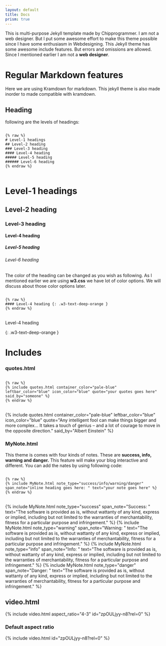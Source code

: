 ```yaml
---
layout: default
title: Docs
prism: true
---
```


This is multi-purpose Jekyll template made by Chipprogrammer. I am not a web designer. But I put some awesome effort to make this theme possible since I have some enthusiasm in Webdesigning. This Jekyll theme has some awesome include features. But errors and omissions are allowed. Since I mentioned earlier I am not a **web designer**.
# Regular Markdown features

Here we are using Kramdown for markdown. This jekyll theme is also made inorder to made compatible with kramdown.
## Heading
following are the levels of headings:
<pre class="line-numbers">
<code class="language-markdown">
{% raw %}
# Level-1 headings
## Level-2 heading
### Level-3 heading
#### Level-4 heading
##### Level-5 heading
###### Level-6 heading
{% endraw %}
</code>
</pre>

# Level-1 headings
## Level-2 heading
### Level-3 heading
#### Level-4 heading
##### Level-5 heading
###### Level-6 heading

The color of the heading can be changed as you wish as following. As I mentioned earlier we are using **w3.css** we have lot of color options. We will discuss about those color options later.
<pre class="line-numbers">
<code class="language-markdown">
{% raw %}
#### Level-4 heading {: .w3-text-deep-orange }
{% endraw %}
</code>
</pre>
<p>Level-4 heading </p>{: .w3-text-deep-orange }

# Includes

### quotes.html
<pre class="line-numbers">
<code class="language-markdown">
{% raw %}
{% include quotes.html container_color="pale-blue" leftbar_color="blue" icon_color="blue" quote="your quotes goes here" said_by="someone" %}
{% endraw %}
</code>
</pre>
{% include quotes.html container_color="pale-blue" leftbar_color="blue" icon_color="blue" quote="Any intelligent fool can make things bigger and more complex… It takes a touch of genius – and a lot of courage to move in the opposite direction." said_by="Albert Einstein" %}

### MyNote.html

This theme is comes with four kinds of notes. These are **success, info, warning and danger.** This feature will make your blog interactive and different. You can add the nates by using following code:
<pre class="line-numbers">
<code class="language-markdown">
{% raw %}
{% include MyNote.html note_type="success/info/warning/danger" span_note="inline heading goes here: " text="your note goes here" %}
{% endraw %}
</code>
</pre>
{% include MyNote.html note_type="success" span_note="Success: " text="The software is provided as is, without wattanty of any kind, express or implied, including but not limited to the warranties of merchantability, fitness for a particular purpose and infringement." %}
{% include MyNote.html note_type="warning" span_note="Warning: " text="The software is provided as is, without wattanty of any kind, express or implied, including but not limited to the warranties of merchantability, fitness for a particular purpose and infringement." %}
{% include MyNote.html note_type="info" span_note="Info: " text="The software is provided as is, without wattanty of any kind, express or implied, including but not limited to the warranties of merchantability, fitness for a particular purpose and infringement." %}
{% include MyNote.html note_type="danger" span_note="Danger: " text="The software is provided as is, without wattanty of any kind, express or implied, including but not limited to the warranties of merchantability, fitness for a particular purpose and infringement." %}

## video.html

{% include video.html aspect_ratio="4-3" id="zpOULjyy-n8?rel=0" %}
### Default aspect ratio
{% include video.html id="zpOULjyy-n8?rel=0" %}
